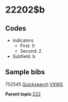 # 22202$b

## Codes

-   Indicators
    -   First: 0
    -   Second: 2
-   Subfield: b

## Sample bibs

752545 [Quicksearch](https://search.library.yale.edu/catalog/752545) [VXWS](http://prodorbis.library.yale.edu:7014/vxws/GetHoldingsService?bibId=752545)

**Parent topic:**[222](../../tags/222/222.md)

